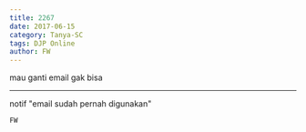 ```yaml
---
title: 2267
date: 2017-06-15
category: Tanya-SC
tags: DJP Online
author: FW
---
```


mau ganti email gak bisa

---

notif "email sudah pernah digunakan"

`FW`

